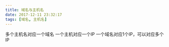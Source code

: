 ```yaml
---
title: 域名与主机名
date: 2017-12-11 23:32:17
tags: [域名, 主机名]
---
```

多个主机名对应一个域名
一个主机对应一个IP
一个域名对应1个IP，可以对应多个IP

